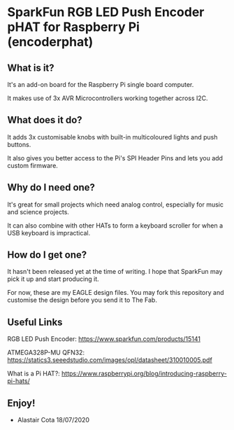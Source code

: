 # SparkFun RGB LED Push Encoder pHAT for Raspberry Pi (encoderphat)

## What is it?
It's an add-on board for the Raspberry Pi single board computer.

It makes use of 3x AVR Microcontrollers working together across I2C.

## What does it do?
It adds 3x customisable knobs with built-in multicoloured lights and push buttons.

It also gives you better access to the Pi's SPI Header Pins and lets you add custom firmware.

## Why do I need one?
It's great for small projects which need analog control, especially for music and science projects.

It can also combine with other HATs to form a keyboard scroller for when a USB keyboard is impractical.

## How do I get one?
It hasn't been released yet at the time of writing. I hope that SparkFun may pick it up and start producing it.

For now, these are my EAGLE design files. You may fork this repository and customise the design before you send it to The Fab.

## Useful Links
RGB LED Push Encoder: https://www.sparkfun.com/products/15141

ATMEGA328P-MU QFN32: https://statics3.seeedstudio.com/images/opl/datasheet/310010005.pdf

What is a Pi HAT?: https://www.raspberrypi.org/blog/introducing-raspberry-pi-hats/

## Enjoy!
- Alastair Cota 18/07/2020
